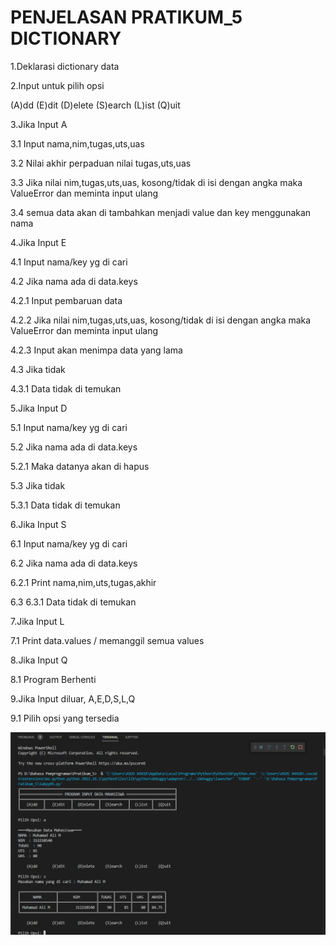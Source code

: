 # PENJELASAN PRATIKUM_5 DICTIONARY

1.Deklarasi dictionary data

2.Input untuk pilih opsi

(A)dd (E)dit (D)elete (S)earch (L)ist (Q)uit

3.Jika Input A

3.1 Input nama,nim,tugas,uts,uas

3.2 Nilai akhir perpaduan nilai tugas,uts,uas

3.3 Jika nilai nim,tugas,uts,uas, kosong/tidak di isi dengan angka maka ValueError dan meminta input ulang

3.4 semua data akan di tambahkan menjadi value dan key menggunakan nama

4.Jika Input E

4.1 Input nama/key yg di cari

4.2 Jika nama ada di data.keys

4.2.1 Input pembaruan data

4.2.2 Jika nilai nim,tugas,uts,uas, kosong/tidak di isi dengan angka maka ValueError dan meminta input ulang

4.2.3 Input akan menimpa data yang lama

4.3 Jika tidak

4.3.1 Data tidak di temukan

5.Jika Input D

5.1 Input nama/key yg di cari

5.2 Jika nama ada di data.keys

5.2.1 Maka datanya akan di hapus

5.3 Jika tidak

5.3.1 Data tidak di temukan

6.Jika Input S

6.1 Input nama/key yg di cari

6.2 Jika nama ada di data.keys

6.2.1 Print nama,nim,uts,tugas,akhir

6.3
6.3.1 Data tidak di temukan

7.Jika Input L

7.1 Print data.values / memanggil semua values

8.Jika Input Q

8.1 Program Berhenti

9.Jika Input diluar, A,E,D,S,L,Q

9.1 Pilih opsi yang tersedia

![image](SS/Output.PNG)